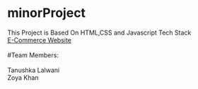 # minorProject
This Project is Based On HTML,CSS and Javascript Tech Stack
<br>
[E-Commerce Website](https://tanushka11.github.io/minorProject/)
<br>
<br>
#Team Members: <br> <br> Tanushka Lalwani <br> Zoya Khan
